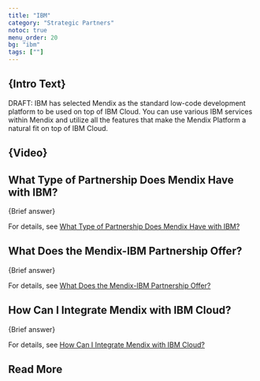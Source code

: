 ```yaml
---
title: "IBM"
category: "Strategic Partners"
notoc: true
menu_order: 20
bg: "ibm"
tags: [""]
---
```


## {Intro Text}

DRAFT: IBM has selected Mendix as the standard low-code development platform to be used on top of IBM Cloud. You can use various IBM services within Mendix and utilize all the features that make the Mendix Platform a natural fit on top of IBM Cloud.

## {Video}

## What Type of Partnership Does Mendix Have with IBM?

{Brief answer}

For details, see [What Type of Partnership Does Mendix Have with IBM?](ibm-overview#ibm-partnership-type)

## What Does the Mendix-IBM Partnership Offer?

{Brief answer}

For details, see [What Does the Mendix-IBM Partnership Offer?](ibm-overview#ibm-partnership-offer)

## How Can I Integrate Mendix with IBM Cloud?

{Brief answer}

For details, see [How Can I Integrate Mendix with IBM Cloud?](ibm-integration#integrate-with-ibm)

## Read More
